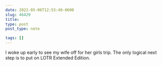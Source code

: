 ```yaml
---
date: 2022-05-06T12:53:49-0600
slug: 46429
title: 
type: post
post_type: note

tags: []
---
```

I woke up early to see my wife off for her girls trip. The only logical next step is to put on LOTR Extended Edition.



